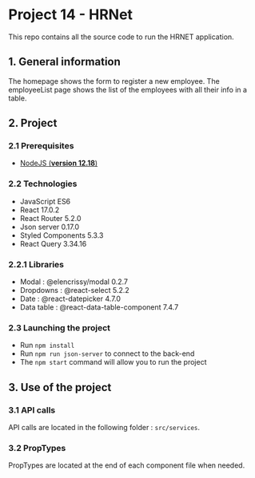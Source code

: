 # Project 14 - HRNet

This repo contains all the source code to run the HRNET application.

## 1. General information

The homepage shows the form to register a new employee.
The employeeList page shows the list of the employees with all their info in a table.

## 2. Project

### 2.1 Prerequisites

- [NodeJS (**version 12.18**)](https://nodejs.org/en/)

### 2.2 Technologies

- JavaScript ES6
- React 17.0.2
- React Router 5.2.0
- Json server 0.17.0
- Styled Components 5.3.3
- React Query 3.34.16

### 2.2.1 Libraries

- Modal : @elencrissy/modal 0.2.7
- Dropdowns : @react-select 5.2.2
- Date : @react-datepicker 4.7.0
- Data table : @react-data-table-component 7.4.7

### 2.3 Launching the project

- Run `npm install`
- Run `npm run json-server` to connect to the back-end
- The `npm start` command will allow you to run the project

## 3. Use of the project

### 3.1 API calls

API calls are located in the following folder : `src/services`.

### 3.2 PropTypes

PropTypes are located at the end of each component file when needed.

